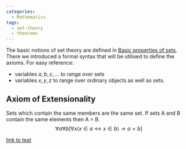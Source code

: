 ```yaml
---
categories:
  - Mathematics
tags:
  - set-theory
  - theorems
---
```


The basic notions of set theory are defined in [Basic properties of sets](Basic%20properties%20of%20sets.md). There we introduced a formal syntax that will be utilised to define the axioms. For easy reference:

- variables $a,b,c,...$ to range over sets
- variables $x,y,z$ to range over ordinary objects as well as sets.

## Axiom of Extensionality

Sets which contain the same members are the same set. If sets A and B contain the same elements then A = B.
$$\forall a \forall b [\forall x (x \in a \longleftrightarrow x \in b) \rightarrow a =b]$$

[link to test](/testFolder/beta.md)
